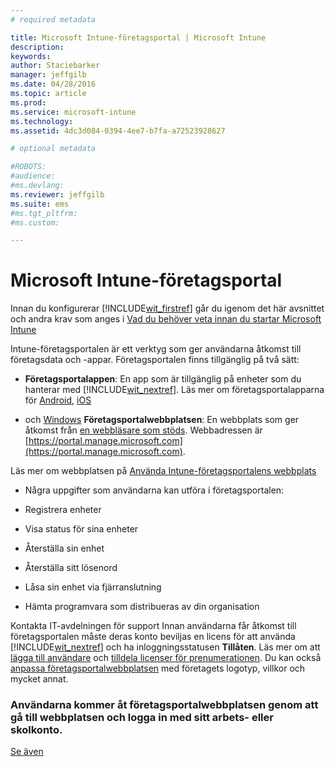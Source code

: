 ```yaml
---
# required metadata

title: Microsoft Intune-företagsportal | Microsoft Intune
description:
keywords:
author: Staciebarker
manager: jeffgilb
ms.date: 04/28/2016
ms.topic: article
ms.prod:
ms.service: microsoft-intune
ms.technology:
ms.assetid: 4dc3d084-0394-4ee7-b7fa-a72523928627

# optional metadata

#ROBOTS:
#audience:
#ms.devlang:
ms.reviewer: jeffgilb
ms.suite: ems
#ms.tgt_pltfrm:
#ms.custom:

---
```


# Microsoft Intune-företagsportal

Innan du konfigurerar [!INCLUDE[wit_firstref](../includes/wit_firstref_md.md)] går du igenom det här avsnittet och andra krav som anges i [Vad du behöver veta innan du startar Microsoft Intune](what-to-know-before-you-start-microsoft-intune.md)

Intune-företagsportalen är ett verktyg som ger användarna åtkomst till företagsdata och -appar. Företagsportalen finns tillgänglig på två sätt:

-   **Företagsportalappen**: En app som är tillgänglig på enheter som du hanterar med [!INCLUDE[wit_nextref](../includes/wit_nextref_md.md)]. Läs mer om företagsportalapparna för [Android](/Intune/EndUser/using-your-android-device-with-intune), [iOS](/Intune/EndUser/using-your-ios-or-mac-os-x-device-with-intune)


-  och [Windows](/Intune/EndUser/using-your-windows-device-with-intune) **Företagsportalwebbplatsen**: En webbplats som ger åtkomst från [en webbläsare som stöds](supported-web-browsers.md). Webbadressen är [https://portal.manage.microsoft.com](https://portal.manage.microsoft.com).

Läs mer om webbplatsen på [Använda Intune-företagsportalens webbplats](/Intune/EndUser/using-the-intune-company-portal-website)

-   Några uppgifter som användarna kan utföra i företagsportalen:

-   Registrera enheter

-   Visa status för sina enheter

-   Återställa sin enhet

-   Återställa sitt lösenord

-   Låsa sin enhet via fjärranslutning

-   Hämta programvara som distribueras av din organisation

Kontakta IT-avdelningen för support Innan användarna får åtkomst till företagsportalen måste deras konto beviljas en licens för att använda [!INCLUDE[wit_nextref](../includes/wit_nextref_md.md)] och ha inloggningsstatusen **Tillåten**. Läs mer om att [lägga till användare](start-with-a-paid-subscription-to-microsoft-intune-step-3.md) och [tilldela licenser för prenumerationen](start-with-a-paid-subscription-to-microsoft-intune-step-4.md). Du kan också [anpassa företagsportalwebbplatsen](start-with-a-paid-subscription-to-microsoft-intune-step-7.md) med företagets logotyp, villkor och mycket annat.

### Användarna kommer åt företagsportalwebbplatsen genom att gå till webbplatsen och logga in med sitt arbets- eller skolkonto.
[Se även](what-to-know-before-you-start-microsoft-intune.md)


<!--HONumber=May16_HO2-->


